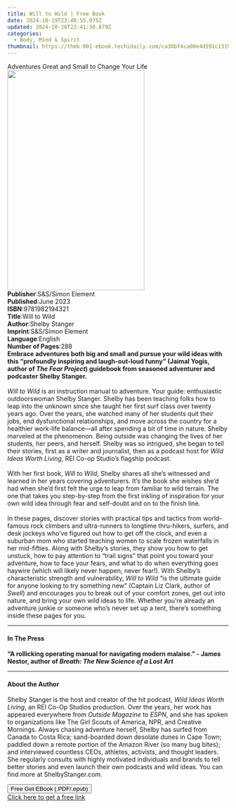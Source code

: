 ```yaml
---
title: Will to Wild | Free Book
date: 2024-10-19T23:48:55.075Z
updated: 2024-10-26T23:41:30.879Z
categories:
  - Body, Mind & Spirit
thumbnail: https://thmb-001-ebook.techidaily.com/ca30bf4ca00e4d591c131941384d0f6688f47ffbb3c3bc8d0b0e84fa00454ad2.jpg
---
```

<main id="book-container">
  <div class="flex flex-col">
    <div class="book-brief flex-1 py-6 px-4 sm:p-6 md:py-10 md:px-8">
      <!-- brief-->
      <div class="book-brief-main">
        Adventures Great and Small to Change Your Life
      </div>
    </div>
    <div
      class="book-meta-info flex-1 grid gap-4 col-start-1 col-end-3 row-start-1 sm:mb-6 sm:grid-cols-4 lg:gap-6 lg:col-start-2 lg:row-end-6 lg:row-span-6 lg:mb-0"
    >
      <div
        class="book-meta-info-left place-content-center mt-4 p-4 text-sm leading-6 col-start-2 col-span-2 dark:text-slate-400"
      >
        <img
          class="w-full h-500 object-cover rounded-lg sm:h-255 sm:col-span-2 lg:col-span-full"
          src="https://img-001-ebook.techidaily.com/8a7723c859f447abe5f00013f15154ce2e8371718efae86ba3a4ca620d8983c0.jpg"
          alt=""
          width="312"
          height="500"
        />
      </div>
      <div
        class="book-meta-info-right mt-2 col-start-1 row-start-2 col-span-3 self-center"
      >
        <!-- meta data  -->
        <div class="flex flex-col px-4 md:px-8">
          <div class="flex-1">
            <strong>Publisher</strong>:<span class="px-2"
              >S&amp;S/Simon Element</span
            >
          </div>
          <div class="flex-1">
            <strong>Published</strong>:<span class="px-2">June 2023</span>
          </div>
          <div class="flex-1">
            <strong>ISBN</strong>:<span class="px-2">9781982194321</span>
          </div>
          <div class="flex-1">
            <strong>Title</strong>:<span class="px-2">Will to Wild</span>
          </div>
          <div class="flex-1">
            <strong>Author</strong>:<span class="px-2">Shelby Stanger</span>
          </div>
          <div class="flex-1">
            <strong>Imprint</strong>:<span class="px-2"
              >S&amp;S/Simon Element</span
            >
          </div>
          <div class="flex-1">
            <strong>Language</strong>:<span class="px-2">English</span>
          </div>
          <div class="flex-1">
            <strong>Number of Pages</strong>:<span class="px-2">288</span>
          </div>
        </div>
      </div>
    </div>
    <div class="book-description flex-1 py-6 px-4 sm:p-6 md:py-10 md:px-8">
      <div class="book-description-main">
        <div accordion-content="" id="description">
          <b
            >Embrace adventures both big and small and pursue your wild ideas
            with this “profoundly inspiring and laugh-out-loud funny” (Jaimal
            Yogis, author of <i>The Fear Project</i>) guidebook from seasoned
            adventurer and podcaster Shelby Stanger.</b
          ><br /><br /><i>Will to Wild</i> is an instruction manual to
          adventure. Your guide: enthusiastic outdoorswoman Shelby Stanger.
          Shelby has been teaching folks how to leap into the unknown since she
          taught her first surf class over twenty years ago. Over the years, she
          watched many of her students quit their jobs, end dysfunctional
          relationships, and move across the country for a healthier work-life
          balance—all after spending a bit of time in nature. Shelby marveled at
          the phenomenon. Being outside was changing the lives of her students,
          her peers, and herself. Shelby was so intrigued, she began to tell
          their stories, first as a writer and journalist, then as a podcast
          host for <i>Wild Ideas Worth Living</i>, REI Co-op Studio’s flagship
          podcast.<br />
          <br />With her first book, <i>Will to Wild</i>, Shelby shares all
          she’s witnessed and learned in her years covering adventurers. It’s
          the book she wishes she’d had when she’d first felt the urge to leap
          from familiar to wild terrain. The one that takes you step-by-step
          from the first inkling of inspiration for your own wild idea through
          fear and self-doubt and on to the finish line.<br />
          <br />In these pages, discover stories with practical tips and tactics
          from world-famous rock climbers and ultra-runners to longtime
          thru-hikers, surfers, and desk jockeys who’ve figured out how to get
          off the clock, and even a suburban mom who started teaching women to
          scale frozen waterfalls in her mid-fifties. Along with Shelby’s
          stories, they show you how to get unstuck, how to pay attention to
          “trail signs” that point you toward your adventure, how to face your
          fears, and what to do when everything goes haywire (which will likely
          never happen, never fear!). With Shelby’s characteristic strength and
          vulnerability, <i>Will to Wild </i>“is the ultimate guide for anyone
          looking to try something new” (Captain Liz Clark, author of
          <i>Swell</i>) and encourages you to break out of your comfort zones,
          get out into nature, and bring your own wild ideas to life. Whether
          you’re already an adventure junkie or someone who’s never set up a
          tent, there’s something inside these pages for you.
        </div>
        <div class="accordion-fader"></div>
      </div>
    </div>
    <div class="book-excerpts flex-1 py-6 px-4 sm:p-6 md:py-10 md:px-8">
      <!-- excerpts-->
      <div class="book-excerpts-main">
        <hr />
        <h4 class="placeholder placeholder-heading">
          <span>In The Press</span>
        </h4>
        <p>
          <b
            >“A rollicking operating manual for navigating modern malaise.” -
            James Nestor, author of
            <i>Breath: The New Science of a Lost Art</i></b
          >
        </p>
      </div>
    </div>
    <div class="book-about-author flex-1 py-6 px-4 sm:p-6 md:py-10 md:px-8">
      <!-- about author-->
      <div class="book-main-author-main">
        <hr />
        <h4 class="placeholder placeholder-heading">
          <span>About the Author</span>
        </h4>
        <p>
          Shelby Stanger<b>&nbsp;</b>is the host and creator of the hit
          podcast,&nbsp;<i>Wild Ideas Worth Living</i>, an REI Co-Op Studios
          production. Over the years, her work has appeared everywhere
          from&nbsp;<i>Outside Magazine</i>&nbsp;to&nbsp;<i>ESPN</i>, and she
          has spoken to organizations like The Girl Scouts of America, NPR, and
          Creative Mornings. Always chasing adventure herself, Shelby has surfed
          from Canada to Costa Rica; sand-boarded down desolate dunes in Cape
          Town; paddled down a remote portion of the Amazon River (so many bug
          bites); and interviewed countless CEOs, athletes, activists, and
          thought leaders. She regularly consults with highly motivated
          individuals and brands to tell better stories and even launch their
          own podcasts and wild ideas. You can find more at ShelbyStanger.com.
        </p>
      </div>
    </div>
    <div class="book-free-get flex-1 py-6 px-4 sm:p-6 md:py-10 md:px-8">
      <button
        id="btn-free-get"
        class="bg-blue-500 hover:bg-blue-700 text-white font-bold py-2 px-4 rounded"
      >
        Free Get EBook (.PDF/.epub)
      </button>
      <div id="countdown-display" class="px-2 text-lg mt-2"></div>
      <a
        id="free-link"
        class="hidden bg-blue-500 hover:bg-blue-700 text-white font-bold py-2 px-4 rounded"
        href="https://www.ebooks.com/en-us/book/210685747/will-to-wild/shelby-stanger/"
        target="_blank"
        >Click here to get a free link</a
      >
    </div>
    <script>
      let countdownTime = 0;
      let countdownInterval = null;
      document
        .getElementById('btn-free-get')
        .addEventListener('click', startCountdown);
      function startCountdown() {
        countdownTime = new Date().getTime() + 60000 * 3;
        countdownInterval = setInterval(updateCountdown, 1000);
        document.getElementById('btn-free-get').disabled = true;
        document
          .getElementById('btn-free-get')
          .classList.add('bg-gray-500', 'cursor-not-allowed');
      }
      function updateCountdown() {
        let currentTime = new Date().getTime();
        let timeLeft = countdownTime - currentTime;
        let secondsLeft = Math.floor(timeLeft / 1000);
        document.getElementById('countdown-display').innerHTML =
          `Remaining time: ${secondsLeft} seconds.`;
        if (secondsLeft <= 0) {
          clearInterval(countdownInterval);
          document.getElementById('btn-free-get').classList.add('hidden');
          document.getElementById('free-link').classList.remove('hidden');
          document.getElementById('countdown-display').innerHTML = '';
        }
      }
    </script>
  </div>
</main>

<ins class="adsbygoogle"
      style="display:block"
      data-ad-client="ca-pub-7571918770474297"
      data-ad-slot="8358498916"
      data-ad-format="auto"
      data-full-width-responsive="true"></ins>
    